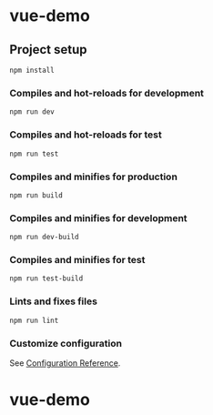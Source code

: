 # vue-demo

## Project setup

```
npm install
```

### Compiles and hot-reloads for development

```
npm run dev

```

### Compiles and hot-reloads for test

```
npm run test
```

### Compiles and minifies for production

```
npm run build
```

### Compiles and minifies for development

```
npm run dev-build
```

### Compiles and minifies for test

```
npm run test-build
```

### Lints and fixes files

```
npm run lint
```

### Customize configuration

See [Configuration Reference](https://cli.vuejs.org/config/).

# vue-demo
